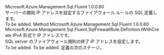 <Type Name="IWithIPAddress" FullName="Microsoft.Azure.Management.Sql.Fluent.SqlFirewallRule.Definition.IWithIPAddress">
  <TypeSignature Language="C#" Value="public interface IWithIPAddress" />
  <TypeSignature Language="ILAsm" Value=".class public interface auto ansi abstract IWithIPAddress" />
  <TypeSignature Language="DocId" Value="T:Microsoft.Azure.Management.Sql.Fluent.SqlFirewallRule.Definition.IWithIPAddress" />
  <TypeSignature Language="VB.NET" Value="Public Interface IWithIPAddress" />
  <TypeSignature Language="F#" Value="type IWithIPAddress = interface" />
  <AssemblyInfo>
    <AssemblyName>Microsoft.Azure.Management.Sql.Fluent</AssemblyName>
    <AssemblyVersion>1.0.0.60</AssemblyVersion>
  </AssemblyInfo>
  <Interfaces />
  <Docs>
    <summary>
            サーバーの開始 IP アドレスを設定するファイアウォール ルールの SQL 定義します。
            </summary>
    <remarks>To be added.</remarks>
  </Docs>
  <Members>
    <Member MemberName="WithIPAddress">
      <MemberSignature Language="C#" Value="public Microsoft.Azure.Management.Sql.Fluent.SqlFirewallRule.Definition.IWithCreate WithIPAddress (string ipAddress);" />
      <MemberSignature Language="ILAsm" Value=".method public hidebysig newslot virtual instance class Microsoft.Azure.Management.Sql.Fluent.SqlFirewallRule.Definition.IWithCreate WithIPAddress(string ipAddress) cil managed" />
      <MemberSignature Language="DocId" Value="M:Microsoft.Azure.Management.Sql.Fluent.SqlFirewallRule.Definition.IWithIPAddress.WithIPAddress(System.String)" />
      <MemberSignature Language="VB.NET" Value="Public Function WithIPAddress (ipAddress As String) As IWithCreate" />
      <MemberSignature Language="F#" Value="abstract member WithIPAddress : string -&gt; Microsoft.Azure.Management.Sql.Fluent.SqlFirewallRule.Definition.IWithCreate" Usage="iWithIPAddress.WithIPAddress ipAddress" />
      <MemberType>Method</MemberType>
      <AssemblyInfo>
        <AssemblyName>Microsoft.Azure.Management.Sql.Fluent</AssemblyName>
        <AssemblyVersion>1.0.0.60</AssemblyVersion>
      </AssemblyInfo>
      <ReturnValue>
        <ReturnType>Microsoft.Azure.Management.Sql.Fluent.SqlFirewallRule.Definition.IWithCreate</ReturnType>
      </ReturnValue>
      <Parameters>
        <Parameter Name="ipAddress" Type="System.String" />
      </Parameters>
      <Docs>
        <param name="ipAddress">IPv4 形式で IP アドレスです。</param>
        <summary>
            SQL server のファイアウォール規則の終了 IP アドレスを設定します。
            </summary>
        <returns>To be added.</returns>
        <remarks>To be added.</remarks>
        <return>定義の次のステージ。</return>
      </Docs>
    </Member>
  </Members>
</Type>